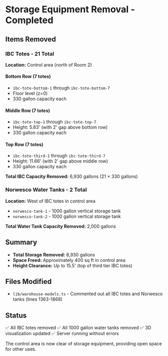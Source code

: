 # Storage Equipment Removal - Completed

## Items Removed

### IBC Totes - 21 Total
**Location:** Control area (north of Room 2)

#### Bottom Row (7 totes)
- `ibc-tote-bottom-1` through `ibc-tote-bottom-7`
- Floor level (z=0)
- 330 gallon capacity each

#### Middle Row (7 totes)
- `ibc-tote-top-1` through `ibc-tote-top-7`
- Height: 5.83' (with 2' gap above bottom row)
- 330 gallon capacity each

#### Top Row (7 totes)
- `ibc-tote-third-1` through `ibc-tote-third-7`
- Height: 11.66' (with 2' gap above middle row)
- 330 gallon capacity each

**Total IBC Capacity Removed:** 6,930 gallons (21 × 330 gallons)

### Norwesco Water Tanks - 2 Total
**Location:** West of IBC totes in control area

- `norwesco-tank-1` - 1000 gallon vertical storage tank
- `norwesco-tank-2` - 1000 gallon vertical storage tank

**Total Water Tank Capacity Removed:** 2,000 gallons

## Summary
- **Total Storage Removed:** 8,930 gallons
- **Space Freed:** Approximately 400 sq ft in control area
- **Height Clearance:** Up to 15.5' (top of third tier IBC totes)

## Files Modified
- `lib/warehouse-models.ts` - Commented out all IBC totes and Norwesco tanks (lines 1363-1868)

## Status
✅ All IBC totes removed
✅ All 1000 gallon water tanks removed
✅ 3D visualization updated
✅ Server running without errors

The control area is now clear of storage equipment, providing open space for other uses.
